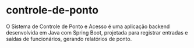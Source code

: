 # controle-de-ponto
O Sistema de Controle de Ponto e Acesso é uma aplicação backend desenvolvida em Java com Spring Boot, projetada para registrar entradas e saídas de funcionários, gerando relatórios de ponto.
